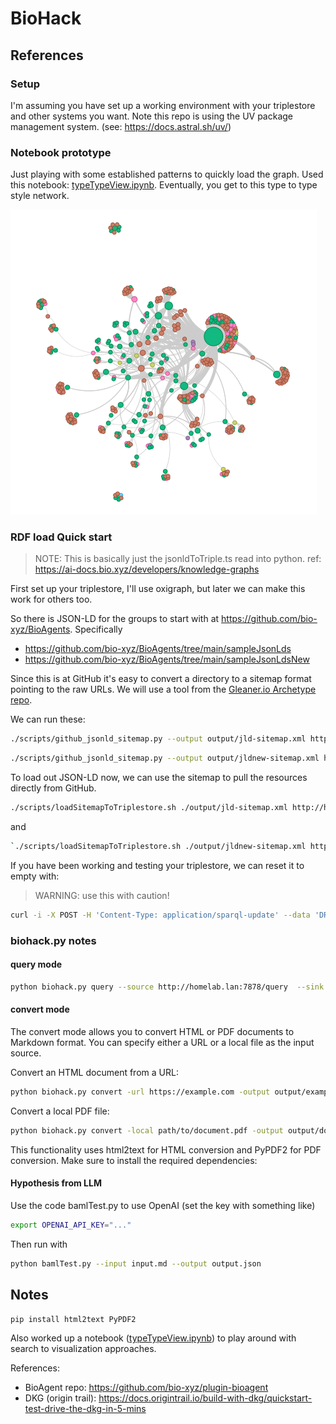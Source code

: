# BioHack 


## References

### Setup

I'm assuming you have set up a working environment with your triplestore and other systems you want.
Note this repo is using the UV package management system. (see: https://docs.astral.sh/uv/)

### Notebook prototype

Just playing with some established patterns to quickly load the graph. Used 
this notebook: [typeTypeView.ipynb](notebooks/typeTypeView.ipynb).  Eventually, 
you get to this type to type style network. 

![img.png](./docs/img.png)


### RDF load Quick start 

> NOTE: This is basically just the jsonldToTriple.ts read into python.  ref: https://ai-docs.bio.xyz/developers/knowledge-graphs

First set up your triplestore, I'll use oxigraph, but later we can make this work for others too.  

So there is JSON-LD for the groups to start with at https://github.com/bio-xyz/BioAgents. Specifically

* https://github.com/bio-xyz/BioAgents/tree/main/sampleJsonLds
* https://github.com/bio-xyz/BioAgents/tree/main/sampleJsonLdsNew

Since this is at GitHub it's easy to convert a directory to a sitemap format pointing to the raw URLs.
We will use a tool from the [Gleaner.io Archetype repo](https://github.com/gleanerio/archetype). 

We can run these:

```bash
./scripts/github_jsonld_sitemap.py --output output/jld-sitemap.xml https://github.com/bio-xyz/BioAgents sampleJsonLds 
```

```bash
./scripts/github_jsonld_sitemap.py --output output/jldnew-sitemap.xml https://github.com/bio-xyz/BioAgents sampleJsonLdsNew 
```

To load out JSON-LD now, we can use the sitemap to pull the resources directly from GitHub.

```bash
./scripts/loadSitemapToTriplestore.sh ./output/jld-sitemap.xml http://homelab.lan:7878/store
```

and

```bash
`./scripts/loadSitemapToTriplestore.sh ./output/jldnew-sitemap.xml http://homelab.lan:7878/store
````


If you have been working and testing your triplestore, we can reset it to empty with:

> WARNING: use this with caution!

```bash
curl -i -X POST -H 'Content-Type: application/sparql-update' --data 'DROP ALL' http://homelab.lan:7878/update
```



### biohack.py notes

#### query mode

```bash
python biohack.py query --source http://homelab.lan:7878/query  --sink foo  --query ./sparql/getsubjects.rq --table bar
```

#### convert mode

The convert mode allows you to convert HTML or PDF documents to Markdown format. You can specify either a URL or a local file as the input source.

Convert an HTML document from a URL:
```bash
python biohack.py convert -url https://example.com -output output/example.md
```

Convert a local PDF file:
```bash
python biohack.py convert -local path/to/document.pdf -output output/document.md
```

This functionality uses html2text for HTML conversion and PyPDF2 for PDF conversion. Make sure to install the required dependencies:

#### Hypothesis from LLM

Use the code bamlTest.py to use OpenAI (set the key with something like)

```bash
export OPENAI_API_KEY="..."
```

Then run with

```bash
python bamlTest.py --input input.md --output output.json
```




## Notes

```bash
pip install html2text PyPDF2
```

Also worked up a notebook ([typeTypeView.ipynb](notebooks/typeTypeView.ipynb)) to play around with search to visualization approaches.  


References: 

* BioAgent repo: https://github.com/bio-xyz/plugin-bioagent
* DKG (origin trail): https://docs.origintrail.io/build-with-dkg/quickstart-test-drive-the-dkg-in-5-mins

